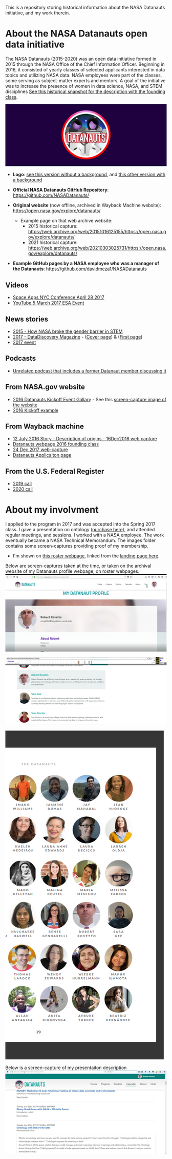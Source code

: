 This is a repository storing historical information about the NASA Datanauts initiative, and my work therein.

# About the NASA Datanauts open data initiative
The NASA Datanauts (2015-2020) was an open data initiative formed in 2015 through the NASA Office of the Chief Information Officer.
Beginning in 2016, it consisted of yearly classes of selected applicants interested in data topics and utilizing NASA data.
NASA employees were part of the classes, some serving as subject-matter experts and mentors.
A goal of the initiative was to increase the presence of women in data science, NASA, and STEM disciplines [See this historical snapshot for the description with the founding class](https://web.archive.org/web/20151016125155/https://open.nasa.gov/explore/datanauts/).

![Logo](/Images/Datanauts-logo.jpg)

* **Logo**: [see this version without a background](https://github.com/rrovetto/NASADatanauts/blob/c18034a876dd2acb0d86a19a7e1c92b7af9b994f/Images/datanauts-logo-purple.png), and [this other version with a background](https://github.com/rrovetto/NASADatanauts/blob/c18034a876dd2acb0d86a19a7e1c92b7af9b994f/Images/Datanauts-logo.jpg)

* **Official NASA Datanauts GitHub Repository**: https://github.com/NASADatanauts/

* **Original website** (now offline, archived in Wayback Machine website): https://open.nasa.gov/explore/datanauts/ 
  * Example page on that web archive website: 
    * 2015 historical capture: https://web.archive.org/web/20151016125155/https://open.nasa.gov/explore/datanauts/
    * 2021 historical capture: https://web.archive.org/web/20210303025731/https://open.nasa.gov/explore/datanauts/
* **Example GitHub pages by a NASA employee who was a manager of the Datanauts**: https://github.com/davidmeza1/NASADatanauts 

## Videos
- [Space Apps NYC Conference April 28 2017](https://www.youtube.com/watch?v=JoaQctLP2Cg)
- [YouTube 5 March 2017 ESA Event](https://www.youtube.com/watch?v=Ms2ABM0S1yo)

## News stories
- [2015 - How NASA broke the gender barrier in STEM](https://www.fastcompany.com/3047618/how-nasa-broke-the-gender-barrier-in-stem)
- [2017 - DataDiscovery Magazine](https://issuu.com/secondmuse/docs/nasa-datanauts-2017) - ([Cover page](https://github.com/rrovetto/NASADatanauts/blob/c18034a876dd2acb0d86a19a7e1c92b7af9b994f/Images/DataDiscovery2017_datanauts_cover.jpg)) & ([First page](https://github.com/rrovetto/NASADatanauts/blob/4e1eaeed62d71afbd50179733faf5f9b8add471c/Images/DataDiscovery_Datanauts_1.png))
- [2017 event](https://nasadatanauts-upstateny.weebly.com/)

## Podcasts
- [Unrelated podcast that includes a former Datanaut member discussing it](https://www.listennotes.com/podcasts/the-fat-pipe-of/datanauts-074-understanding-8yjbldHSqUZ/) 

## From NASA.gov website
- [2016 Datanauts Kickoff Event Gallary](https://www.nasa.gov/content/nasa-2016-datanauts/) - See this [screen-capture image of the website](https://github.com/rrovetto/NASADatanauts/blob/a80d86aaac08ef363345b2d1489561935ce2ed2e/Images/Datanauts_NASAwebsite.JPG)
- [2016 Kickoff example](https://www.nasa.gov/image-feature/datanauts)

## From Wayback machine
- [12 July 2016 Story - Description of origins - 16Dec2016 web capture ](https://web.archive.org/web/20161216220450/https://open.nasa.gov/blog/meet-nasa-datanauts-2016-class/)
- [Datanauts webpage 2016 founding class](https://web.archive.org/web/20161222231106/https://open.nasa.gov/explore/datanauts/)
- [24 Dec 2017 web-capture](https://web.archive.org/web/20171224205710/https://open.nasa.gov/explore/datanauts/)
- [Datanauts Applicaiton page](https://web.archive.org/web/20171205183240/https://open.nasa.gov/explore/datanauts/apply/) 

## From the U.S. Federal Register
- [2019 call](https://www.federalregister.gov/documents/2019/11/05/2019-24104/nasa-datanaut-applicant-selection)
- [2020 call](https://www.federalregister.gov/documents/2020/01/16/2020-00553/nasa-datanaut-applicant-selection)

# About my involvment
I applied to the program in 2017 and was accepted into the Spring 2017 class. I gave a presentation on ontology ([purchase here](https://tinyurl.com/4ap2mvcs)), and attended regular meetings, and sessions. I worked with a NASA employee. The work eventually became a NASA Technical Memorandum. The images folder contains some screen-captures providing proof of my membership.
* I'm shown on [this roster webpage](https://web.archive.org/web/20170427003718/https://open.nasa.gov/explore/datanauts/2017/spring/#datanaut-robert-rovetto), linked from the [landing page here](https://web.archive.org/web/20170320091709/https://open.nasa.gov/explore/datanauts/).

Below are screen-captures taken at the time, or taken on the archival website of my Datanauts profile webpage, on roster webpages. 
![My profile page](/Images/DatanautRob_Images/NASADatanautsProfile_proof.png)

![Listing on roster page](/Images/DatanautRob_Images/NASADatanauts2017_roster_rob_webArchiv.JPG)

![Listing on roster page](/Images/DatanautRob_Images/DataDiscovery_Datanauts_Rob.png)

Below is a screen-capture of my presentaiton description
![My ontology presentation](/Images/DatanautRob_Images/OntoPresentationAd_Datanauts_Rov_1.png)


